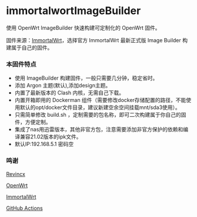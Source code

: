 # immortalwortImageBuilder
使用 OpenWrt ImageBuilder 快速构建可定制化的 OpenWrt 固件。

固件来源：[ImmortalWrt](https://github.com/immortalwrt/immortalwrt)，选择官方 ImmortalWrt 最新正式版 Image Builder 构建属于自己的固件。

### 本固件特点

* 使用 ImageBuilder 构建固件，一般只需要几分钟，稳定省时。
* 添加 Argon 主题(默认),添加design主题。
* 内置了最新版本的 Clash 内核，无需自己下载。
* 内置开箱即用的 Dockerman 组件（需要修改docker存储配置的路径，不能使用默认的opt/docker文件目录，建议新建空余空间挂载mnt/sda3使用）。
* 只需简单修改 build.sh ，定制需要的包名称，即可二次构建属于你自己的固件，方便定制。
* 集成了nas用迅雷版本，其他非官方包，注意需要添加非官方保护的依赖和编译兼容21.02版本的ipk文件。
* 默认IP:192.168.5.1 密码空




### 鸣谢
[Revincx](https://github.com/Revincx/)

[OpenWrt](https://github.com/openwrt/openwrt/)

[ImmortalWrt](https://github.com/immortalwrt/immortalwrt)

[GitHub Actions](https://github.com/features/actions)
